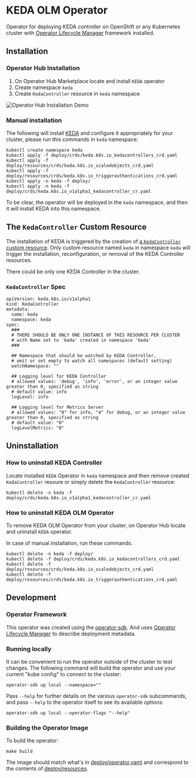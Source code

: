 # KEDA OLM Operator

Operator for deploying KEDA controller on OpenShift or any Kubernetes cluster with 
[Operator Lifecycle Manager](https://github.com/operator-framework/operator-lifecycle-manager) framework installed.

## Installation 

### Operator Hub Installation
1. On Operator Hub Marketplace locate and install `KEDA` operator
2. Create namespace `keda` 
3. Create `KedaController` resource in `keda` namespace

![Operator Hub Installation Demo](images/keda-olm-install.gif)


### Manual installation

The following will install [KEDA](https://github.com/kedacore/keda) and configure it
appropriately for your cluster, please run this commands in `keda` namespace:

```
kubectl create namespace keda
kubectl apply -f deploy/crds/keda.k8s.io_kedacontrollers_crd.yaml
kubectl apply -f deploy/resources/crds/keda.k8s.io_scaledobjects_crd.yaml 
kubectl apply -f deploy/resources/crds/keda.k8s.io_triggerauthentications_crd.yaml 
kubectl apply -n keda -f deploy/
kubectl apply -n keda -f deploy/crds/keda.k8s.io_v1alpha1_kedacontroller_cr.yaml  
```

To be clear, the operator will be deployed in the `keda` namespace,
and then it will install KEDA into this namespace.

## The `KedaController` Custom Resource

The installation of KEDA is triggered by the creation of
[a `KedaController` custom resource](deploy/crds/keda.k8s.io_v1alpha1_kedacontroller_cr.yaml ). 
Only custom resource named `keda` in namespace `keda` will trigger the installation, 
reconfiguration, or removal of the KEDA Controller resources.

There could be only one KEDA Controller in the cluster. 

### `KedaController` Spec
```
apiVersion: keda.k8s.io/v1alpha1
kind: KedaController
metadata:
  name: keda
  namespace: keda
spec:
  ###
  # THERE SHOULD BE ONLY ONE INSTANCE OF THIS RESOURCE PER CLUSTER 
  # with Name set to 'keda' created in namespace 'keda'
  ###

  ## Namespace that should be watched by KEDA Controller, 
  # omit or set empty to watch all namespaces (default setting)
  watchNamespace: ""

  ## Logging level for KEDA Controller 
  # allowed values: 'debug', 'info', 'error', or an integer value greater than 0, specified as string
  # default value: info
  logLevel: info

  ## Logging level for Metrics Server
  # allowed values: "0" for info, "4" for debug, or an integer value greater than 0, specified as string
  # default value: "0"
  logLevelMetrics: "0"
```


## Uninstallation 

### How to uninstall KEDA Controller
Locate installed `KEDA` Operator in `keda` namespace and then remove created `KedaController` resoure or simply delete the `KedaController` resource:

```
kubectl delete -n keda -f deploy/crds/keda.k8s.io_v1alpha1_kedacontroller_cr.yaml 
```

### How to uninstall KEDA OLM Operator
To remove KEDA OLM Operator from your cluster, on Operator Hub locate and uninstall `KEDA` operator. 

In case of manual installation, run these commands:
```
kubectl delete -n keda -f deploy/
kubectl delete -f deploy/crds/keda.k8s.io_kedacontrollers_crd.yaml
kubectl delete -f deploy/resources/crds/keda.k8s.io_scaledobjects_crd.yaml 
kubectl delete -f deploy/resources/crds/keda.k8s.io_triggerauthentications_crd.yaml 
```

## Development

### Operator Framework

This operator was created using the
[operator-sdk](https://github.com/operator-framework/operator-sdk/). And uses
[Operator Lifecycle
Manager](https://github.com/operator-framework/operator-lifecycle-manager)
to describe deployment metadata.

### Running locally
It can be convenient to run the operator outside of the cluster to
test changes. The following command will build the operator and use
your current "kube config" to connect to the cluster:

```
operator-sdk up local --namespace=""
```

Pass `--help` for further details on the various `operator-sdk`
subcommands, and pass `--help` to the operator itself to see its
available options:

```
operator-sdk up local --operator-flags "--help"
```


### Building the Operator Image

To build the operator:

```
make build
```

The image should match what's in [deploy/operator.yaml](deploy/operator.yaml) 
and correspond to the contents of [deploy/resources](deploy/resources/).
